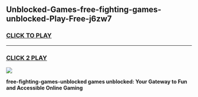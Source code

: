 
## Unblocked-Games-free-fighting-games-unblocked-Play-Free-j6zw7
<h3>
<a href="https://premium76.site?title=free-fighting-games-unblocked&ref=23A">CLICK TO PLAY</a></h3>
<hr>

<h3>
<a href="https://premium76.site?title=free-fighting-games-unblocked&ref=23A">CLICK 2 PLAY</a>
  
</h3>

<a href="https://premium76.site?title=free-fighting-games-unblocked&ref=23A"><img src="https://clearcache.store/games.png"></a>


**free-fighting-games-unblocked games unblocked: Your Gateway to Fun and Accessible Online Gaming**
